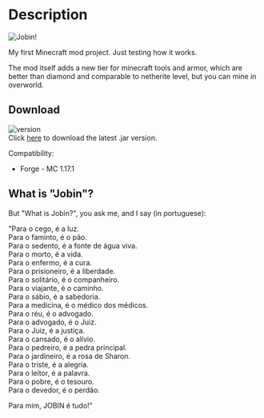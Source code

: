 # Description

![Jobin!](https://cdn.discordapp.com/attachments/888101596796452937/917618192875159613/jobinmod.png "Jobin Mod logo")

<p>My first Minecraft mod project. Just testing how it works.</p>
<p>The mod itself adds a new tier for minecraft tools and armor, which are better than diamond and comparable to netherite level, but you can mine in overworld.</p>

## Download

![version](https://img.shields.io/badge/version-0.7.5-green) <br>
Click <a href="https://github.com/abid-lohan/jobinmod-minecraft/raw/master/build/libs/jobinmod-1.17.1-0.7.5.jar" alt="Download">here</a> to download the latest .jar version.

Compatibility:
- Forge - MC 1.17.1

## What is "Jobin"?

But "What is Jobin?", you ask me, and I say (in portuguese):

"Para o cego, é a luz. <br />
Para o faminto, é o pão. <br />
Para o sedento, é a fonte de água viva. <br />
Para o morto, é a vida. <br />
Para o enfermo, é a cura. <br />
Para o prisioneiro, é a liberdade. <br />
Para o solitário, é o companheiro. <br />
Para o viajante, é o caminho. <br />
Para o sábio, é a sabedoria. <br />
Para a medicina, é o médico dos médicos. <br />
Para o réu, é o advogado. <br />
Para o advogado, é o Juiz. <br />
Para o Juiz, é a justiça. <br />
Para o cansado, é o alívio. <br />
Para o pedreiro, é a pedra principal. <br />
Para o jardineiro, é a rosa de Sharon. <br />
Para o triste, é a alegria. <br />
Para o leitor, é a palavra. <br />
Para o pobre, é o tesouro. <br />
Para o devedor, é o perdão. <br />

Para mim, JOBIN é tudo!"
